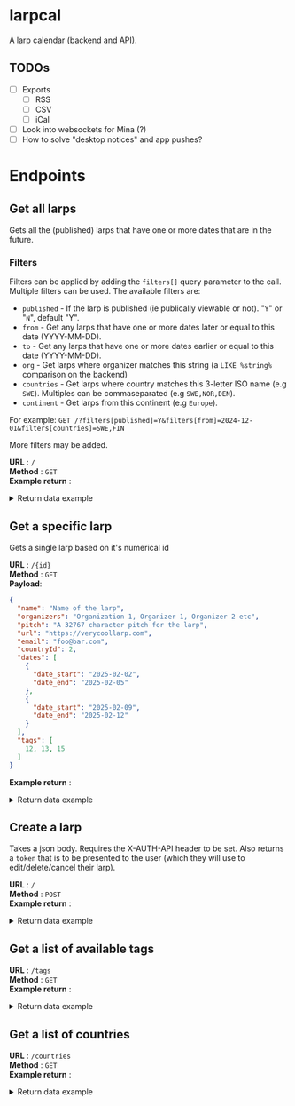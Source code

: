 # larpcal
A larp calendar (backend and API).

## TODOs
- [ ] Exports
  - [ ] RSS
  - [ ] CSV
  - [ ] iCal
- [ ] Look into websockets for Mina (?)
- [ ] How to solve "desktop notices" and app pushes?

# Endpoints
## Get all larps
Gets all the (published) larps that have one or more dates that are in the future. 

### Filters
Filters can be applied by adding the `filters[]` query parameter to the call. Multiple filters can be used. The available filters are:
- `published` - If the larp is published (ie publically viewable or not). "`Y`" or "`N`", default "Y".
- `from` - Get any larps that have one or more dates later or equal to this date (YYYY-MM-DD).
- `to` - Get any larps that have one or more dates earlier or equal to this date (YYYY-MM-DD).
- `org` - Get larps where organizer matches this string (a `LIKE %string%` comparison on the backend)
- `countries` - Get larps where country matches this 3-letter ISO name (e.g `SWE`). Multiples can be commaseparated (e.g `SWE,NOR,DEN`).
- `continent` - Get larps from this continent (e.g `Europe`).

For example: `GET /?filters[published]=Y&filters[from]=2024-12-01&filters[countries]=SWE,FIN`

More filters may be added.

**URL** : `/`<br>
**Method** : `GET`<br>
**Example return** : <br>
<details>
<summary>Return data example</summary>

```json
[
  {
    "id": 2,
    "name": "Another Larp",
    "organizers": "Ho Chi HEHE Minh",
    "pitch": "In the grim dark future there is only war",
    "url": "https://goatse.cx",
    "email": null,
    "published": "Y",
    "cancelled": "N",
    "changedAt": "2024-09-16 13:40:28",
    "dates": [
      {
        "date_start": "2024-09-26",
        "date_end": "2024-09-27"
      }
    ]
  },
  {
    "id": 1,
    "name": "TestLarp",
    "organizers": "Godzilla Hårddisksson, Atropos Studios, Jan Bananberg",
    "pitch": "THis is a pitch",
    "url": "https://www.google.com",
    "email": "foo@bar.com",
    "published": "Y",
    "cancelled": "N",
    "changedAt": "2024-09-16 12:10:57",
    "dates": [
      {
        "date_start": "2024-08-22",
        "date_end": "2024-08-24"
      },
      {
        "date_start": "2024-10-04",
        "date_end": "2021-10-06"
      }
    ]
  }
]
```
</details>

## Get a specific larp
Gets a single larp based on it's numerical id

**URL** : `/{id}`<br>
**Method** : `GET`<br>
**Payload**:
```json
{
  "name": "Name of the larp",
  "organizers": "Organization 1, Organizer 1, Organizer 2 etc",
  "pitch": "A 32767 character pitch for the larp",
  "url": "https://verycoollarp.com",
  "email": "foo@bar.com",
  "countryId": 2,
  "dates": [
    {
      "date_start": "2025-02-02",
      "date_end": "2025-02-05"
    },
    {
      "date_start": "2025-02-09",
      "date_end": "2025-02-12"      
    }
  ],
  "tags": [
    12, 13, 15
  ]
}
```
**Example return** : <br>
<details>
<summary>Return data example</summary>

```json
[
  {
    "id": 2,
    "name": "Mörkrets Gryning - Silversagan, del III: Mörkret Vaknar",
    "dates": [
      {
        "date_start": "2024-11-02",
        "date_end": "2024-11-05"
      }
    ],
    "organizers": "Hamas, Antifa, Godzilla Hårddisksson",
    "pitch": "Riktigt fläskig fantasykampanj. Nu med grottalver!",
    "url": null,
    "email": null,
    "published": "Y",
    "cancelled": "N",
    "changedAt": "2024-09-18 13:03:18",
    "createdAt": "2024-09-18 13:03:18",
    "countryId": 167,
    "where": {
      "name": "Norway",
      "iso": "NOR",
      "continent": "Europe"
    },
    "tags": [
      {
        "id": 5,
        "tag": "boffer",
        "type": "content",
        "description": "Larps that use \"boffer\" weapons for combat, or where that type of combat is an integral part"
      },
      {
        "id": 10,
        "tag": "fantasy",
        "type": "genre",
        "description": "Typically played outdoors, and in various fantasy settings."
      }
    ]
  }
]
```
</details>

## Create a larp
Takes a json body. Requires the X-AUTH-API header to be set. Also returns a `token` that is to be presented to the user (which they will use to edit/delete/cancel their larp).

**URL** : `/`<br>
**Method** : `POST`<br>
**Example return** : <br>
<details>
<summary>Return data example</summary>

```json
{
  "larpId": 16,
  "token": {
    "token": "pODj8ebSeVqmfp3",
  }
}
```
</details>

## Get a list of available tags

**URL** : `/tags`<br>
**Method** : `GET`<br>
**Example return** : <br>
<details>
<summary>Return data example</summary>

```json
[
  {
    "id": 1,
    "tag": "1920s",
    "type": "setting",
    "description": null
  },
  {
    "id": 2,
    "tag": "1930s",
    "type": "setting",
    "description": null
  },
  {
    "id": 3,
    "tag": "blackbox",
    "type": "genre",
    "description": "Larps played in very minimalist scenography, often \"blackboxes\" found at theatres"
  },
  {
    "id": 4,
    "tag": "blockbuster",
    "type": "genre",
    "description": "Typically larps set in known intellectual properties and having high production values, fancy venues etc."
  },
  {
    "id": 5,
    "tag": "boffer",
    "type": "content",
    "description": "Larps that use \"boffer\" weapons for combat, or where that type of combat is an integral part"
  },
  {
    "id": 6,
    "tag": "chamber larp",
    "type": "genre",
    "description": "Larps played in small, enclosed spaces (somtimes a single room)."
  },
  {
    "id": 7,
    "tag": "cold war",
    "type": "setting",
    "description": null
  },
  {
    "id": 8,
    "tag": "contemporary",
    "type": "setting",
    "description": "Larps taking place in our current age."
  },
  {
    "id": 9,
    "tag": "dystopia",
    "type": "setting",
    "description": null
  },
  ...
]
```
</details>


## Get a list of countries

**URL** : `/countries`<br>
**Method** : `GET`<br>
**Example return** : <br>
<details>
<summary>Return data example</summary>

```json
[
  {
    "id": 1,
    "countryCode": "AD",
    "countryName": "Andorra",
    "isoNumeric": "020",
    "north": "42.65604389629997",
    "east": "1.7865427778319827",
    "continentName": "Europe",
    "continent": "EU",
    "isoAlpha3": "AND"
  },
  {
    "id": 2,
    "countryCode": "AE",
    "countryName": "United Arab Emirates",
    "isoNumeric": "784",
    "north": "26.08415985107422",
    "east": "56.38166046142578",
    "continentName": "Asia",
    "continent": "AS",
    "isoAlpha3": "ARE"
  },
  ...
```
</details>